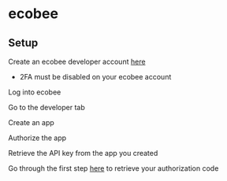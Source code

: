# ecobee

## Setup 

Create an ecobee developer account [here](https://www.ecobee.com/developers/)
  - 2FA must be disabled on your ecobee account

Log into ecobee

Go to the developer tab

Create an app

Authorize the app

Retrieve the API key from the app you created

Go through the first step [here](https://www.ecobee.com/home/developer/api/examples/ex1.shtml) to retrieve your authorization code